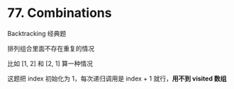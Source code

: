 # 77. Combinations

Backtracking 经典题

排列组合里面不存在重复的情况

比如 [1, 2] 和 [2, 1] 算一种情况

这题把 index 初始化为 1，每次递归调用是 index + 1 就行，**用不到 visited 数组**
